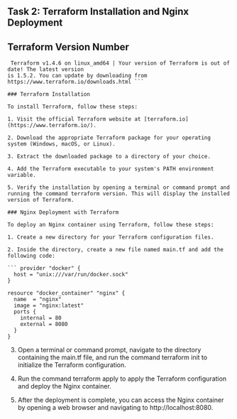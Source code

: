 ## Task 2: Terraform Installation and Nginx Deployment

## Terraform Version Number

``` pencil@pencil:~/Desktop/Work/DevOps/labss$ terraform -v
 Terraform v1.4.6 on linux_amd64 | Your version of Terraform is out of date! The latest version
is 1.5.2. You can update by downloading from https://www.terraform.io/downloads.html ```  

### Terraform Installation

To install Terraform, follow these steps:

1. Visit the official Terraform website at [terraform.io](https://www.terraform.io/).

2. Download the appropriate Terraform package for your operating system (Windows, macOS, or Linux).

3. Extract the downloaded package to a directory of your choice.

4. Add the Terraform executable to your system's PATH environment variable.

5. Verify the installation by opening a terminal or command prompt and running the command terraform version. This will display the installed version of Terraform.

### Nginx Deployment with Terraform

To deploy an Nginx container using Terraform, follow these steps:

1. Create a new directory for your Terraform configuration files.

2. Inside the directory, create a new file named main.tf and add the following code:

``` provider "docker" {
  host = "unix:///var/run/docker.sock"
}

resource "docker_container" "nginx" {
  name  = "nginx"
  image = "nginx:latest"
  ports {
    internal = 80
    external = 8080
  }
}
```

3. Open a terminal or command prompt, navigate to the directory containing the main.tf file, and run the command terraform init to initialize the Terraform configuration.

4. Run the command terraform apply to apply the Terraform configuration and deploy the Nginx container.

5. After the deployment is complete, you can access the Nginx container by opening a web browser and navigating to http://localhost:8080.